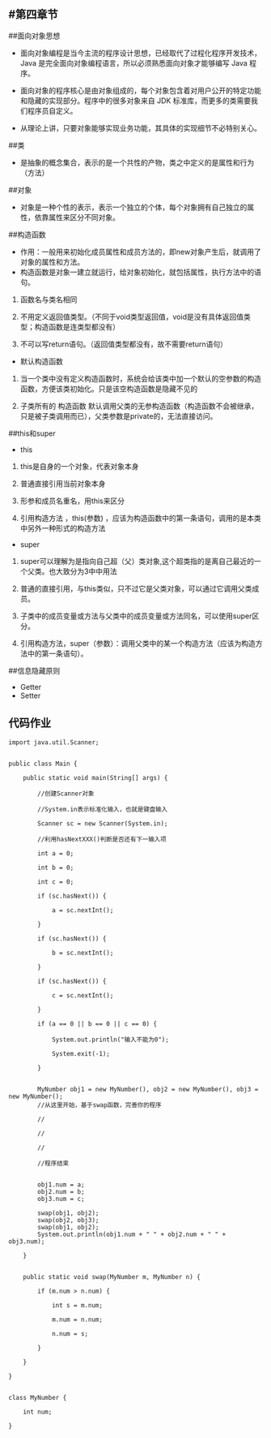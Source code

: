 #第四章节
---
##面向对象思想

- 面向对象编程是当今主流的程序设计思想，已经取代了过程化程序开发技术，Java 是完全面向对象编程语言，所以必须熟悉面向对象才能够编写 Java 程序。

- 面向对象的程序核心是由对象组成的，每个对象包含着对用户公开的特定功能和隐藏的实现部分。程序中的很多对象来自 JDK 标准库，而更多的类需要我们程序员自定义。

- 从理论上讲，只要对象能够实现业务功能，其具体的实现细节不必特别关心。


##类
- 是抽象的概念集合，表示的是一个共性的产物，类之中定义的是属性和行为（方法）


##对象
- 对象是一种个性的表示，表示一个独立的个体，每个对象拥有自己独立的属性，依靠属性来区分不同对象。



##构造函数

- 作用：一般用来初始化成员属性和成员方法的，即new对象产生后，就调用了对象的属性和方法。
- 构造函数是对象一建立就运行，给对象初始化，就包括属性，执行方法中的语句。

1. 函数名与类名相同

2. 不用定义返回值类型。（不同于void类型返回值，void是没有具体返回值类型；构造函数是连类型都没有）

3. 不可以写return语句。（返回值类型都没有，故不需要return语句）

- 默认构造函数
1. 当一个类中没有定义构造函数时，系统会给该类中加一个默认的空参数的构造函数，方便该类初始化。只是该空构造函数是隐藏不见的

2. 子类所有的 构造函数 默认调用父类的无参构造函数（构造函数不会被继承，只是被子类调用而已），父类参数是private的，无法直接访问。

##this和super
- this
1. this是自身的一个对象，代表对象本身

2. 普通直接引用当前对象本身

3. 形参和成员名重名，用this来区分

4. 引用构造方法 ，this(参数) ，应该为构造函数中的第一条语句，调用的是本类中另外一种形式的构造方法

- super
1. super可以理解为是指向自己超（父）类对象,这个超类指的是离自己最近的一个父类。也大致分为3中中用法

2. 普通的直接引用，与this类似，只不过它是父类对象，可以通过它调用父类成员。

3. 子类中的成员变量或方法与父类中的成员变量或方法同名，可以使用super区分。

4. 引用构造方法，super（参数）：调用父类中的某一个构造方法（应该为构造方法中的第一条语句）。

##信息隐藏原则
- Getter
- Setter



## 代码作业


```
import java.util.Scanner;


public class Main {

    public static void main(String[] args) {

        //创建Scanner对象

        //System.in表示标准化输入，也就是键盘输入

        Scanner sc = new Scanner(System.in);

        //利用hasNextXXX()判断是否还有下一输入项

        int a = 0;

        int b = 0;

        int c = 0;

        if (sc.hasNext()) {

            a = sc.nextInt();

        }

        if (sc.hasNext()) {

            b = sc.nextInt();

        }

        if (sc.hasNext()) {

            c = sc.nextInt();

        }

        if (a == 0 || b == 0 || c == 0) {

            System.out.println("输入不能为0");

            System.exit(-1);

        }


        MyNumber obj1 = new MyNumber(), obj2 = new MyNumber(), obj3 = new MyNumber();
        //从这里开始，基于swap函数，完善你的程序

        //

        //

        //

        //程序结束


        obj1.num = a;
        obj2.num = b;
        obj3.num = c;

        swap(obj1, obj2);
        swap(obj2, obj3);
        swap(obj1, obj2);
        System.out.println(obj1.num + " " + obj2.num + " " + obj3.num);

    }


    public static void swap(MyNumber m, MyNumber n) {

        if (m.num > n.num) {

            int s = m.num;

            m.num = n.num;

            n.num = s;

        }

    }

}


class MyNumber {

    int num;

}

```